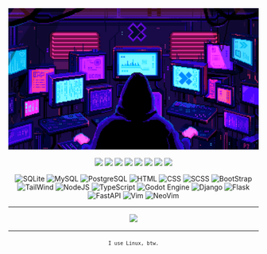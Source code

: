 <div>
	<img src="https://raw.githubusercontent.com/alexsander4742/alexsander4742/main/images/profile.gif"/>
	<p align="center">
		<img src="https://img.shields.io/badge/Python-000000?style=for-the-badge&logo=python&logoColor=#3776AB"/>
		<img src="https://img.shields.io/badge/JavaScript-000000?style=for-the-badge&logo=javascript&logoColor=#F7DF1E"/>
		<img src="https://img.shields.io/badge/Linguage-000000?style=for-the-badge&logo=c&logoColor=#A8B9CC"/>
		<img src="https://img.shields.io/badge/Plus-000000?style=for-the-badge&logo=cplusplus&logoColor=#00599C"/>
		<img src="https://img.shields.io/badge/Java-000000?style=for-the-badge&logo=java&logoColor=#007396"/>
		<img src="https://img.shields.io/badge/Julia-000000?style=for-the-badge&logo=julia&logoColor=#9558B2"/>
		<img src="https://img.shields.io/badge/Lua-000000?style=for-the-badge&logo=lua&logoColor=#2C2D72"/>
		<img src="https://img.shields.io/badge/GDScript-000000?style=for-the-badge&logo=godotengine&logoColor=#478CBF"/>
	</p>
	<p align="center">
		<img height="32" src="https://simpleicons.org/icons/sqlite.svg" title="SQLite"/>
		<img height="32" src="https://simpleicons.org/icons/mysql.svg" title="MySQL"/>
		<img height="32" src="https://simpleicons.org/icons/postgresql.svg" title="PostgreSQL"/>
		<img height="32" src="https://simpleicons.org/icons/html5.svg" title="HTML"/>
		<img height="32" src="https://simpleicons.org/icons/css3.svg" title="CSS"/>
		<img height="32" src="https://simpleicons.org/icons/sass.svg" title="SCSS"/>
		<img height="32" src="https://simpleicons.org/icons/bootstrap.svg" title="BootStrap"/>
		<img height="32" src="https://simpleicons.org/icons/tailwindcss.svg" title="TailWind"/>
		<img height="32" src="https://simpleicons.org/icons/nodedotjs.svg" title="NodeJS"/>
		<img height="32" src="https://simpleicons.org/icons/typescript.svg" title="TypeScript"/>
		<img height="32" src="https://simpleicons.org/icons/godotengine.svg" title="Godot Engine"/>
		<img height="32" src="https://simpleicons.org/icons/django.svg" title="Django"/>
		<img height="32" src="https://simpleicons.org/icons/flask.svg" title="Flask"/>
		<img height="32" src="https://simpleicons.org/icons/fastapi.svg" title="FastAPI"/>
		<img height="32" src="https://simpleicons.org/icons/vim.svg" title="Vim"/>
		<img height="32" src="https://simpleicons.org/icons/neovim.svg" title="NeoVim"/>
	</p>
</div>
<hr>
<div align="center">
	<img src="https://github-readme-stats.vercel.app/api?username=Alexsander4742&show_icons=true&theme=codeSTACKr&include_all_commits=true&count_private=true&custom_title=Profile%20%3E%20Github%20Stats"/>
</div>
<hr>
<div align="center">
	<small><code>I use Linux, btw.</code></small>
</div>
